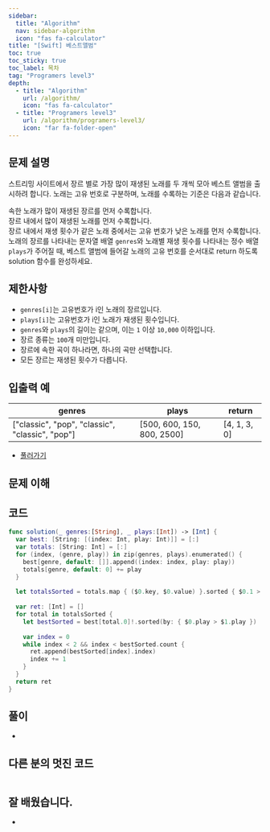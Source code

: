 ```yaml
---
sidebar:
  title: "Algorithm"
  nav: sidebar-algorithm
  icon: "fas fa-calculator"
title: "[Swift] 베스트앨범"
toc: true
toc_sticky: true
toc_label: 목차
tag: "Programers level3"
depth:
  - title: "Algorithm"
    url: /algorithm/
    icon: "fas fa-calculator"
  - title: "Programers level3"
    url: /algorithm/programers-level3/
    icon: "far fa-folder-open"
---
```

## 문제 설명
스트리밍 사이트에서 장르 별로 가장 많이 재생된 노래를 두 개씩 모아 베스트 앨범을 출시하려 합니다. 노래는 고유 번호로 구분하며, 노래를 수록하는 기준은 다음과 같습니다.

속한 노래가 많이 재생된 장르를 먼저 수록합니다.  
장르 내에서 많이 재생된 노래를 먼저 수록합니다.  
장르 내에서 재생 횟수가 같은 노래 중에서는 고유 번호가 낮은 노래를 먼저 수록합니다.  
노래의 장르를 나타내는 문자열 배열 `genres`와 노래별 재생 횟수를 나타내는 정수 배열 `plays`가 주어질 때, 베스트 앨범에 들어갈 노래의 고유 번호를 순서대로 return 하도록 solution 함수를 완성하세요.  

## 제한사항
* `genres[i]`는 고유번호가 i인 노래의 장르입니다.
* `plays[i]`는 고유번호가 i인 노래가 재생된 횟수입니다.
* `genres`와 `plays`의 길이는 같으며, 이는 `1` 이상 `10,000` 이하입니다.
* 장르 종류는 `100`개 미만입니다.
* 장르에 속한 곡이 하나라면, 하나의 곡만 선택합니다.
* 모든 장르는 재생된 횟수가 다릅니다.

## 입출력 예

|genres|plays|return|
|------|---|---|
|["classic", "pop", "classic", "classic", "pop"]|[500, 600, 150, 800, 2500]|[4, 1, 3, 0]|



* [풀러가기](https://school.programmers.co.kr/learn/courses/30/lessons/42579)

## 문제 이해


## 코드
```swift
func solution(_ genres:[String], _ plays:[Int]) -> [Int] {
  var best: [String: [(index: Int, play: Int)]] = [:]
  var totals: [String: Int] = [:]
  for (index, (genre, play)) in zip(genres, plays).enumerated() {
    best[genre, default: []].append((index: index, play: play))
    totals[genre, default: 0] += play
  }
  
  let totalsSorted = totals.map { ($0.key, $0.value) }.sorted { $0.1 > $1.1 }
  
  var ret: [Int] = []
  for total in totalsSorted {
    let bestSorted = best[total.0]!.sorted(by: { $0.play > $1.play })
    
    var index = 0
    while index < 2 && index < bestSorted.count {
      ret.append(bestSorted[index].index)
      index += 1
    }
  }
  return ret
}
```

## 풀이
-

## 다른 분의 멋진 코드
```swift

```

## 잘 배웠습니다.
-
